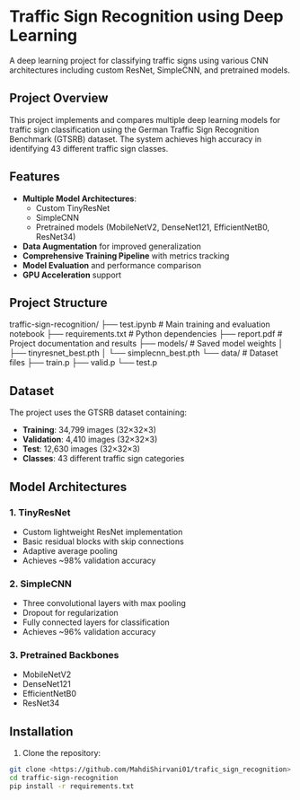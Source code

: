 # Traffic Sign Recognition using Deep Learning

A deep learning project for classifying traffic signs using various CNN architectures including custom ResNet, SimpleCNN, and pretrained models.

## Project Overview

This project implements and compares multiple deep learning models for traffic sign classification using the German Traffic Sign Recognition Benchmark (GTSRB) dataset. The system achieves high accuracy in identifying 43 different traffic sign classes.

## Features

- **Multiple Model Architectures**:
  - Custom TinyResNet
  - SimpleCNN
  - Pretrained models (MobileNetV2, DenseNet121, EfficientNetB0, ResNet34)
- **Data Augmentation** for improved generalization
- **Comprehensive Training Pipeline** with metrics tracking
- **Model Evaluation** and performance comparison
- **GPU Acceleration** support

## Project Structure
traffic-sign-recognition/
├── test.ipynb # Main training and evaluation notebook
├── requirements.txt # Python dependencies
├── report.pdf # Project documentation and results
├── models/ # Saved model weights
│ ├── tinyresnet_best.pth
│ └── simplecnn_best.pth
└── data/ # Dataset files
├── train.p
├── valid.p
└── test.p

## Dataset

The project uses the GTSRB dataset containing:
- **Training**: 34,799 images (32×32×3)
- **Validation**: 4,410 images (32×32×3)
- **Test**: 12,630 images (32×32×3)
- **Classes**: 43 different traffic sign categories

## Model Architectures

### 1. TinyResNet
- Custom lightweight ResNet implementation
- Basic residual blocks with skip connections
- Adaptive average pooling
- Achieves ~98% validation accuracy

### 2. SimpleCNN
- Three convolutional layers with max pooling
- Dropout for regularization
- Fully connected layers for classification
- Achieves ~96% validation accuracy

### 3. Pretrained Backbones
- MobileNetV2
- DenseNet121
- EfficientNetB0
- ResNet34

## Installation

1. Clone the repository:
```bash
git clone <https://github.com/MahdiShirvani01/trafic_sign_recognition>
cd traffic-sign-recognition
pip install -r requirements.txt
